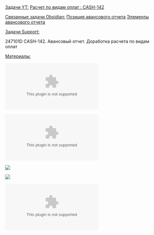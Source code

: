
<u>Задачи YT:</u>
[Расчет по видам оплат : CASH-142](https://yt.surgutneftegas.ru:4443/issue/CASH-142)

<u>Связанные задачи Obsidian:</u>
[Позиция авансового отчета](Позиция%20авансового%20отчета.md)
[Элементы авансового отчета](Элементы%20авансового%20отчета.md)

<u>Задачи Support:</u>
<p>247101D CASH-142. Авансовый отчет. Доработка расчета по видам оплат</p>

<u>Материалы:</u>

![](Макет%20ПФ%20для%20отчета%20по%20во.xlsx)

![](Макет%20отчета%20по%20ВО.xlsx)


![](Pasted%20image%2020250909083251.png)

![](Pasted%20image%2020250909114939.png)

![](Макет%20для%20отчета%20по%20во.xlsx)



